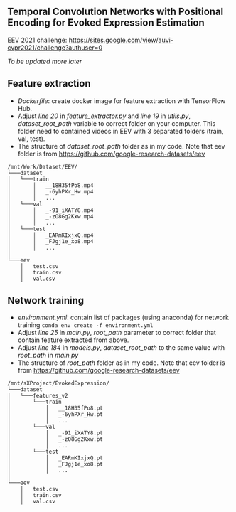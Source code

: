 Temporal Convolution Networks with Positional Encoding for Evoked Expression Estimation
---

EEV 2021 challenge: https://sites.google.com/view/auvi-cvpr2021/challenge?authuser=0 

*To be updated more later*

## Feature extraction
* *Dockerfile*: create docker image for feature extraction with TensorFlow Hub.
* Adjust *line 20* in *feature_extractor.py* and *line 19* in *utils.py*, *dataset_root_path* variable to correct folder on your computer. This folder need to contained videos in EEV with 3 separated folders (train, val, test).
* The structure of *dataset_root_path* folder as in my code. Note that eev folder is from https://github.com/google-research-datasets/eev
```
/mnt/Work/Dataset/EEV/
└───dataset
│   └───train
│       │   __18H35fPo8.mp4
│       │   _-6yhPXr_Hw.mp4
│       │   ...
│   └───val
│       │   _-91_iXATY8.mp4
│       │   _-zO8Gg2Kxw.mp4
│       │   ...
│   └───test
│       │   _EARmKIxjxQ.mp4
│       │   _FJgj1e_xo8.mp4
│       │   ...
│   
└───eev
    │   test.csv
    │   train.csv
    │   val.csv
```
## Network training
* *environment.yml*: contain list of packages (using anaconda) for network training ``` conda env create -f environment.yml ```
* Adjust *line 25* in *main.py*, *root_path* parameter to correct folder that contain feature extracted from above.
* Adjust *line 184* in *models.py*, *dataset_root_path* to the same value with *root_path* in *main.py*
* The structure of *root_path* folder as in my code. Note that eev folder is from https://github.com/google-research-datasets/eev
```
/mnt/sXProject/EvokedExpression/
└───dataset
│   └───features_v2
│       └───train
│           │   __18H35fPo8.pt
│           │   _-6yhPXr_Hw.pt
│           │   ...
│       └───val
│           │   _-91_iXATY8.pt
│           │   _-zO8Gg2Kxw.pt
│           │   ...
│       └───test
│           │   _EARmKIxjxQ.pt
│           │   _FJgj1e_xo8.pt
│           │   ...
│   
└───eev
    │   test.csv
    │   train.csv
    │   val.csv
```
